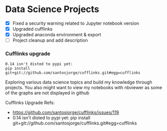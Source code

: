 # Data Science Projects

- [X] Fixed a security warning related to Jupyter notebook version
- [X] Upgraded cufflinks
- [X] Upgraded anaconda environment & export
- [ ] Project cleanup and add description

### Cufflinks upgrade

```buildoutcfg
0.14 isn't disted to pypi yet:
pip install git+git://github.com/santosjorge/cufflinks.git#egg=cufflinks
``` 

Exploring various data science topics and build my knowledge through projects.
You also might want to view my notebooks with nbviewer as some of the graphs are not displayed in github


Cufflinks Upgrade Refs:

* https://github.com/santosjorge/cufflinks/issues/119
* 0.14 isn't disted to pypi yet:
pip install git+git://github.com/santosjorge/cufflinks.git#egg=cufflinks

